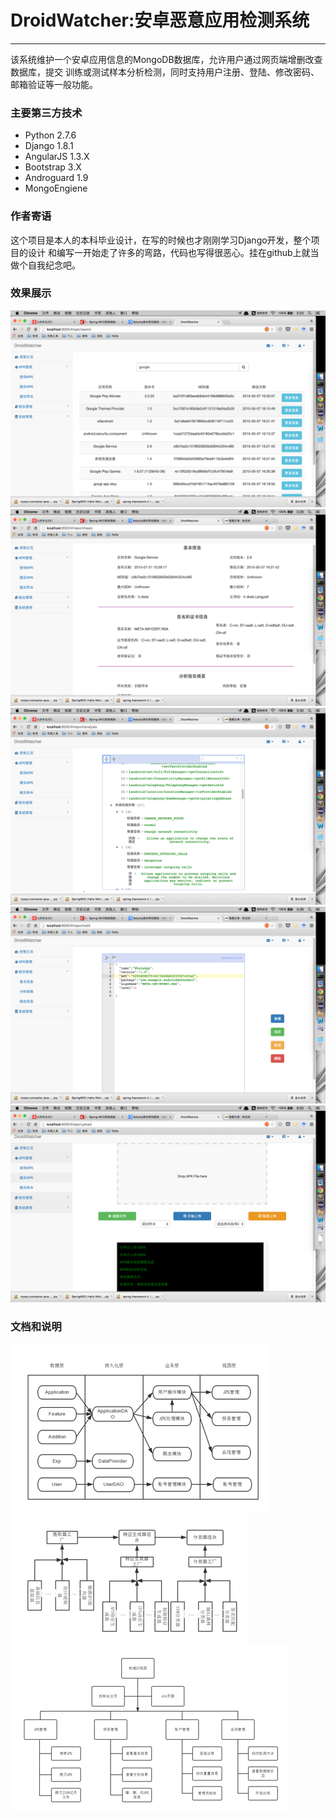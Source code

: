 # DroidWatcher:安卓恶意应用检测系统
---

该系统维护一个安卓应用信息的MongoDB数据库，允许用户通过网页端增删改查数据库，提交
训练或测试样本分析检测，同时支持用户注册、登陆、修改密码、邮箱验证等一般功能。

### 主要第三方技术
- Python 2.7.6
- Django 1.8.1
- AngularJS 1.3.X
- Bootstrap 3.X
- Androguard 1.9
- MongoEngiene

### 作者寄语

这个项目是本人的本科毕业设计，在写的时候也才刚刚学习Django开发，整个项目的设计
和编写一开始走了许多的弯路，代码也写得很恶心。挂在github上就当做个自我纪念吧。

### 效果展示

![查询示意图](/docs/1.png)
![基本信息示意图](/docs/2.png)
![分析报告示意图](/docs/3.png)
![新建修改示意图](/docs/4.png)
![提交APK示意图](/docs/5.png)

### 文档和说明

![总体架构图](/docs/6.png)
![APK处理架构图](/docs/7.png)
![视图层次图](/docs/8.png)
